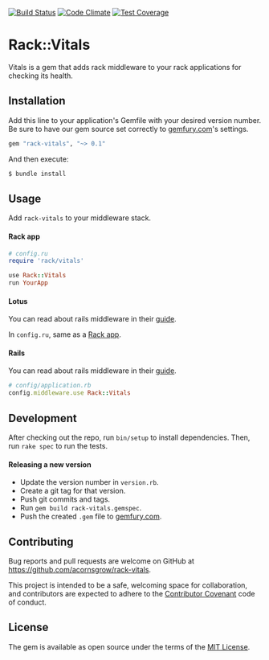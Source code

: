[![Build Status](https://travis-ci.com/Acornsgrow/rack-vitals.svg?token=4fvrruF3QcAS3qNYjLiE)](https://travis-ci.com/Acornsgrow/rack-vitals)
[![Code Climate](https://codeclimate.com/repos/565f493f9769c16d57000dfa/badges/faec219f166eb3cb676e/gpa.svg)](https://codeclimate.com/repos/565f493f9769c16d57000dfa/feed)
[![Test Coverage](https://codeclimate.com/repos/565f493f9769c16d57000dfa/badges/faec219f166eb3cb676e/coverage.svg)](https://codeclimate.com/repos/565f493f9769c16d57000dfa/coverage)

# Rack::Vitals

Vitals is a gem that adds rack middleware to your rack applications for
checking its health.

## Installation

Add this line to your application's Gemfile with your desired version number.
Be sure to have our gem source set correctly to [gemfury.com](https://gemfury.com)'s settings.

```ruby
gem "rack-vitals", "~> 0.1"
```

And then execute:

```bash
$ bundle install
```

## Usage

Add `rack-vitals` to your middleware stack.

#### Rack app

```ruby
# config.ru
require 'rack/vitals'

use Rack::Vitals
run YourApp
```

#### Lotus

You can read about rails middleware in their [guide](http://lotusrb.org/guides/actions/rack-integration/).

In `config.ru`, same as a [Rack app](#rack-app).

#### Rails

You can read about rails middleware in their [guide](http://guides.rubyonrails.org/rails_on_rack.html).

```ruby
# config/application.rb
config.middleware.use Rack::Vitals
```


## Development

After checking out the repo, run `bin/setup` to install dependencies. Then,
run `rake spec` to run the tests.

#### Releasing a new version

- Update the version number in `version.rb`.
- Create a git tag for that version.
- Push git commits and tags.
- Run `gem build rack-vitals.gemspec`.
- Push the created `.gem` file to [gemfury.com](https://gemfury.com).

## Contributing

Bug reports and pull requests are welcome on GitHub at https://github.com/acornsgrow/rack-vitals.

This project is intended to be a safe, welcoming space for collaboration, and
contributors are expected to adhere to the [Contributor Covenant](contributor-covenant.org) code of conduct.

## License

The gem is available as open source under the terms of the [MIT License](http://opensource.org/licenses/MIT).

